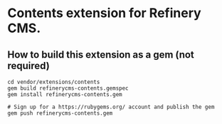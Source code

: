 # Contents extension for Refinery CMS.

## How to build this extension as a gem (not required)

    cd vendor/extensions/contents
    gem build refinerycms-contents.gemspec
    gem install refinerycms-contents.gem

    # Sign up for a https://rubygems.org/ account and publish the gem
    gem push refinerycms-contents.gem
